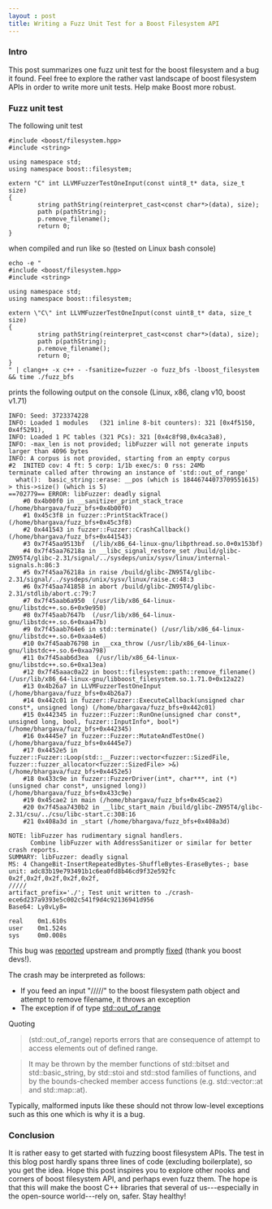 ```yaml
---
layout : post
title: Writing a Fuzz Unit Test for a Boost Filesystem API
---
```


### Intro

This post summarizes one fuzz unit test for the boost filesystem and a bug it found.
Feel free to explore the rather vast landscape of boost filesystem APIs in order to write more unit tests.
Help make Boost more robust.

### Fuzz unit test

The following unit test

```
#include <boost/filesystem.hpp>
#include <string>

using namespace std;
using namespace boost::filesystem;

extern "C" int LLVMFuzzerTestOneInput(const uint8_t* data, size_t size)
{
        string pathString(reinterpret_cast<const char*>(data), size);
        path p(pathString);
        p.remove_filename();
        return 0;
}
```

when compiled and run like so (tested on Linux bash console)

```
echo -e "                                          
#include <boost/filesystem.hpp>
#include <string>

using namespace std;
using namespace boost::filesystem;

extern \"C\" int LLVMFuzzerTestOneInput(const uint8_t* data, size_t size)
{
        string pathString(reinterpret_cast<const char*>(data), size);
        path p(pathString);
        p.remove_filename();
        return 0;
}
" | clang++ -x c++ - -fsanitize=fuzzer -o fuzz_bfs -lboost_filesystem && time ./fuzz_bfs
```

prints the following output on the console (Linux, x86, clang v10, boost v1.71)

```
INFO: Seed: 3723374228
INFO: Loaded 1 modules   (321 inline 8-bit counters): 321 [0x4f5150, 0x4f5291), 
INFO: Loaded 1 PC tables (321 PCs): 321 [0x4c8f98,0x4ca3a8), 
INFO: -max_len is not provided; libFuzzer will not generate inputs larger than 4096 bytes
INFO: A corpus is not provided, starting from an empty corpus
#2	INITED cov: 4 ft: 5 corp: 1/1b exec/s: 0 rss: 24Mb
terminate called after throwing an instance of 'std::out_of_range'
  what():  basic_string::erase: __pos (which is 18446744073709551615) > this->size() (which is 5)
==702779== ERROR: libFuzzer: deadly signal
    #0 0x4b00f0 in __sanitizer_print_stack_trace (/home/bhargava/fuzz_bfs+0x4b00f0)
    #1 0x45c3f8 in fuzzer::PrintStackTrace() (/home/bhargava/fuzz_bfs+0x45c3f8)
    #2 0x441543 in fuzzer::Fuzzer::CrashCallback() (/home/bhargava/fuzz_bfs+0x441543)
    #3 0x7f45aa9513bf  (/lib/x86_64-linux-gnu/libpthread.so.0+0x153bf)
    #4 0x7f45aa76218a in __libc_signal_restore_set /build/glibc-ZN95T4/glibc-2.31/signal/../sysdeps/unix/sysv/linux/internal-signals.h:86:3
    #5 0x7f45aa76218a in raise /build/glibc-ZN95T4/glibc-2.31/signal/../sysdeps/unix/sysv/linux/raise.c:48:3
    #6 0x7f45aa741858 in abort /build/glibc-ZN95T4/glibc-2.31/stdlib/abort.c:79:7
    #7 0x7f45aab6a950  (/usr/lib/x86_64-linux-gnu/libstdc++.so.6+0x9e950)
    #8 0x7f45aab7647b  (/usr/lib/x86_64-linux-gnu/libstdc++.so.6+0xaa47b)
    #9 0x7f45aab764e6 in std::terminate() (/usr/lib/x86_64-linux-gnu/libstdc++.so.6+0xaa4e6)
    #10 0x7f45aab76798 in __cxa_throw (/usr/lib/x86_64-linux-gnu/libstdc++.so.6+0xaa798)
    #11 0x7f45aab6d3ea  (/usr/lib/x86_64-linux-gnu/libstdc++.so.6+0xa13ea)
    #12 0x7f45aaac0a22 in boost::filesystem::path::remove_filename() (/usr/lib/x86_64-linux-gnu/libboost_filesystem.so.1.71.0+0x12a22)
    #13 0x4b26a7 in LLVMFuzzerTestOneInput (/home/bhargava/fuzz_bfs+0x4b26a7)
    #14 0x442c01 in fuzzer::Fuzzer::ExecuteCallback(unsigned char const*, unsigned long) (/home/bhargava/fuzz_bfs+0x442c01)
    #15 0x442345 in fuzzer::Fuzzer::RunOne(unsigned char const*, unsigned long, bool, fuzzer::InputInfo*, bool*) (/home/bhargava/fuzz_bfs+0x442345)
    #16 0x4445e7 in fuzzer::Fuzzer::MutateAndTestOne() (/home/bhargava/fuzz_bfs+0x4445e7)
    #17 0x4452e5 in fuzzer::Fuzzer::Loop(std::__Fuzzer::vector<fuzzer::SizedFile, fuzzer::fuzzer_allocator<fuzzer::SizedFile> >&) (/home/bhargava/fuzz_bfs+0x4452e5)
    #18 0x433c9e in fuzzer::FuzzerDriver(int*, char***, int (*)(unsigned char const*, unsigned long)) (/home/bhargava/fuzz_bfs+0x433c9e)
    #19 0x45cae2 in main (/home/bhargava/fuzz_bfs+0x45cae2)
    #20 0x7f45aa7430b2 in __libc_start_main /build/glibc-ZN95T4/glibc-2.31/csu/../csu/libc-start.c:308:16
    #21 0x408a3d in _start (/home/bhargava/fuzz_bfs+0x408a3d)

NOTE: libFuzzer has rudimentary signal handlers.
      Combine libFuzzer with AddressSanitizer or similar for better crash reports.
SUMMARY: libFuzzer: deadly signal
MS: 4 ChangeBit-InsertRepeatedBytes-ShuffleBytes-EraseBytes-; base unit: adc83b19e793491b1c6ea0fd8b46cd9f32e592fc
0x2f,0x2f,0x2f,0x2f,0x2f,
/////
artifact_prefix='./'; Test unit written to ./crash-ece6d237a9393e5c002c541f9d4c92136941d956
Base64: Ly8vLy8=

real    0m1.610s
user    0m1.524s
sys     0m0.008s
```

This bug was [reported][1] upstream and promptly [fixed][2] (thank you boost devs!).


The crash may be interpreted as follows:

- If you feed an input "/////" to the boost filesystem path object and attempt to remove filename, it throws an exception
- The exception if of type [std::out_of_range][3]

Quoting

> (std::out\_of\_range) reports errors that are consequence of attempt to access elements out of defined range.

> It may be thrown by the member functions of std::bitset and std::basic\_string, by std::stoi and std::stod families of functions, and by the bounds-checked member access functions (e.g. std::vector::at and std::map::at).

Typically, malformed inputs like these should not throw low-level exceptions such as this one which is why it is a bug.

### Conclusion

It is rather easy to get started with fuzzing boost filesystem APIs.
The test in this blog post hardly spans three lines of code (excluding boilerplate), so you get the idea.
Hope this post inspires you to explore other nooks and corners of boost filesystem API, and perhaps even fuzz them.
The hope is that this will make the boost C++ libraries that several of us---especially in the open-source world---rely on, safer.
Stay healthy!

[1]: https://github.com/boostorg/filesystem/issues/176
[2]: https://github.com/boostorg/filesystem/commit/cc57d28995c4a61e19d718040f9bc616b111a552
[3]: https://en.cppreference.com/w/cpp/error/out_of_range
